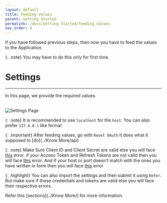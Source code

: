 ```yaml
---
layout: default
title: Feeding Values
parent: Getting Started
permalink: /docs/Getting Started/feeding_values
nav_order: 4
---
```


If you have followed previous steps, then now you have to feed the values to the Application.

{: .note}
You may have to do this only for first time.


# Settings 
----

In this page, we provide the required values.
<br><br>

![Settings Page](../../assets/settings.jpg "Settings Page")

{: .note}
It is recommended to use `localhost` for the `host`. You can also prefer `127.0.0.1` like format

{: .important}
After feeding values, go with `Reset OAuth` it does what it supposed to [do](../Know More/api)


{: .note}
Make Sure Client ID and Client Secret are valid else you will face [this](../Know%20More/api#:~:text=Possible%20Errors-,Would%20happen,-if%20either%20Client) error. if your Access Token and Refresh Tokens are not valid then you will face [this](../Know%20More/api#:~:text=Alerts-,Happens%20if%20you,-decline%20the%20OAuth) error. And if your host or port doesn't match with the ones you have written in form then you will face [this](../Know%20More/api#:~:text=Possible%20Errors-,Would%20happen,-if%20either%20Client) error


{: .highlight}
You can also import the settings and then submit it using `Refer`. But make sure if those credentials and tokens are valid else you will face their respective errors.


Refer this [sections](../Know More/) for more information.
